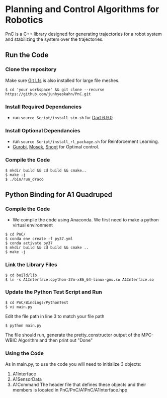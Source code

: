 # Planning and Control Algorithms for Robotics
PnC is a C++ library designed for generating trajectories for a robot system
and stabilizing the system over the trajectories.

## Run the Code

### Clone the repository
Make sure [Git Lfs](https://git-lfs.github.com/) is also installed for large file meshes.
```
$ cd 'your workspace' && git clone --recurse https://github.com/junhyeokahn/PnC.git
```

### Install Required Dependancies
- run ```source Script/install_sim.sh``` for [Dart 6.9.0](https://dartsim.github.io/install_dart_on_mac.html).

### Install Optional Dependancies
- run ```source Script/install_rl_package.sh``` for Reinforcement Learning.
- [Gurobi](http://www.gurobi.com/), [Mosek](https://www.mosek.com/), [Snopt](http://ccom.ucsd.edu/~optimizers) for Optimal control.

### Compile the Code
```
$ mkdir build && cd build && cmake..
$ make -j
$ ./bin/run_draco
```


## Python Binding for A1 Quadruped

### Compile the Code
- We compile the code using Anaconda. We first need to make a python virtual environment
```
$ cd PnC/
$ conda env create -f py37.yml
$ conda activate py37
$ mkdir build && cd build && cmake ..
$ make -j
```
### Link the Library Files
```
$ cd build/lib
$ ln -s A1Interface.cpython-37m-x86_64-linux-gnu.so A1Interface.so
```
### Update the Python Test Script and Run
```
$ cd PnC/Bindings/PythonTest
$ vi main.py
```
Edit the file path in line 3 to match your file path
```
$ python main.py
```
The file should run, generate the pretty_constructor output of the MPC-WBIC Algorithm and then print out "Done"
### Using the Code
As in main.py, to use the code you will need to initialize 3 objects:
1) A1Interface
2) A1SensorData
3) A1Command
The header file that defines these objects and their members is located in PnC/PnC/A1PnC/A1Interface.hpp

